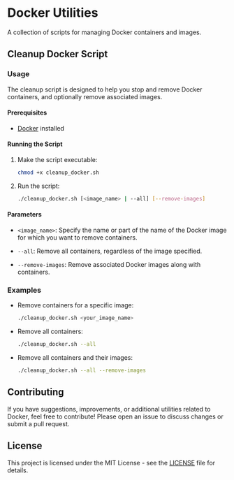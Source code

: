 # Docker Utilities

A collection of scripts for managing Docker containers and images.

## Cleanup Docker Script

### Usage

The cleanup script is designed to help you stop and remove Docker containers, and optionally remove associated images.

#### Prerequisites

- [Docker](https://docs.docker.com/get-docker/) installed

#### Running the Script

1. Make the script executable:

    ```bash
    chmod +x cleanup_docker.sh
    ```

2. Run the script:

    ```bash
    ./cleanup_docker.sh [<image_name> | --all] [--remove-images]
    ```

#### Parameters

- `<image_name>`: Specify the name or part of the name of the Docker image for which you want to remove containers.

- `--all`: Remove all containers, regardless of the image specified.

- `--remove-images`: Remove associated Docker images along with containers.

### Examples

- Remove containers for a specific image:

    ```bash
    ./cleanup_docker.sh <your_image_name>
    ```

- Remove all containers:

    ```bash
    ./cleanup_docker.sh --all
    ```

- Remove all containers and their images:

    ```bash
    ./cleanup_docker.sh --all --remove-images
    ```

## Contributing

If you have suggestions, improvements, or additional utilities related to Docker, feel free to contribute! Please open an issue to discuss changes or submit a pull request.

## License

This project is licensed under the MIT License - see the [LICENSE](LICENSE) file for details.

